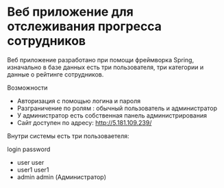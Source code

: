 # Веб приложение для отслеживания прогресса сотрудников
Веб приложение разработано при помощи фреймворка Spring, изначально в базе данных есть три пользователя,
три категории и данные о рейтинге сотрудников.

Возможности
- Авторизация с помощью логина и пароля
- Разграничение по ролям : обычный пользователь и администратор
- У администратор есть собственная панель администрирования
- Сайт доступен по адресу: http://5.181.109.239/

Внутри системы есть три пользоваетеля:

login password
- user user
- user1 user1
- admin admin (Администратор)